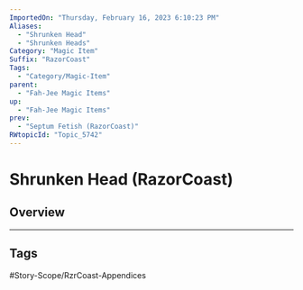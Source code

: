 ```yaml
---
ImportedOn: "Thursday, February 16, 2023 6:10:23 PM"
Aliases:
  - "Shrunken Head"
  - "Shrunken Heads"
Category: "Magic Item"
Suffix: "RazorCoast"
Tags:
  - "Category/Magic-Item"
parent:
  - "Fah-Jee Magic Items"
up:
  - "Fah-Jee Magic Items"
prev:
  - "Septum Fetish (RazorCoast)"
RWtopicId: "Topic_5742"
---
```

# Shrunken Head (RazorCoast)
## Overview

---
## Tags
#Story-Scope/RzrCoast-Appendices


